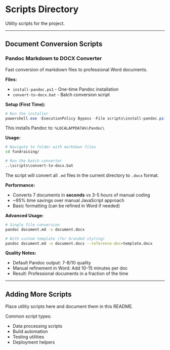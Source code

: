 # Scripts Directory

Utility scripts for the project.

---

## Document Conversion Scripts

### Pandoc Markdown to DOCX Converter

Fast conversion of markdown files to professional Word documents.

**Files:**
- `install-pandoc.ps1` - One-time Pandoc installation
- `convert-to-docx.bat` - Batch conversion script

**Setup (First Time):**

```powershell
# Run the installer
powershell.exe -ExecutionPolicy Bypass -File scripts\install-pandoc.ps1
```

This installs Pandoc to: `%LOCALAPPDATA%\Pandoc\`

**Usage:**

```bash
# Navigate to folder with markdown files
cd fundraising/

# Run the batch converter
..\scripts\convert-to-docx.bat
```

The script will convert all `.md` files in the current directory to `.docx` format.

**Performance:**
- Converts 7 documents in **seconds** vs 3-5 hours of manual coding
- ~95% time savings over manual JavaScript approach
- Basic formatting (can be refined in Word if needed)

**Advanced Usage:**

```bash
# Single file conversion
pandoc document.md -o document.docx

# With custom template (for branded styling)
pandoc document.md -o document.docx --reference-doc=template.docx
```

**Quality Notes:**
- Default Pandoc output: 7-8/10 quality
- Manual refinement in Word: Add 10-15 minutes per doc
- Result: Professional documents in a fraction of the time

---

## Adding More Scripts

Place utility scripts here and document them in this README.

Common script types:
- Data processing scripts
- Build automation
- Testing utilities
- Deployment helpers
